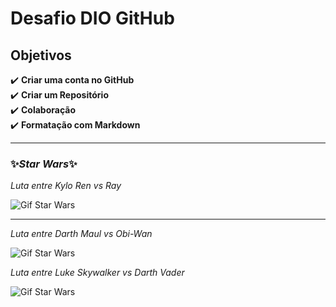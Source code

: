 # Desafio DIO GitHub


## Objetivos

✔️ **Criar uma conta no GitHub** <br>
✔️ **Criar um Repositório** <br>
✔️ **Colaboração** <br>
✔️ **Formatação com Markdown**
________________________________________

### ✨***Star Wars***✨

_Luta entre Kylo Ren vs Ray_

![Gif Star Wars](https://64.media.tumblr.com/7ce59e03bdeed1bdf14305389561e9b4/tumblr_o4z4n4xpr51rlapeio1_500.gifv)
_______________________

_Luta entre Darth Maul vs Obi-Wan_

![Gif Star Wars](https://media3.giphy.com/media/v1.Y2lkPTc5MGI3NjExNDh4eTJ4d3dkaG12NTluMGtoMzFndWRwcDhoYXVmc2Nqa2pnaDd5OCZlcD12MV9pbnRlcm5hbF9naWZfYnlfaWQmY3Q9Zw/HHS2CQGdvCx3y/giphy.webp)

_Luta entre Luke Skywalker vs Darth Vader_

![Gif Star Wars](https://i.pinimg.com/originals/bc/c6/bf/bcc6bf7fa4d58f25a83d2e8774beb1fe.gif)




